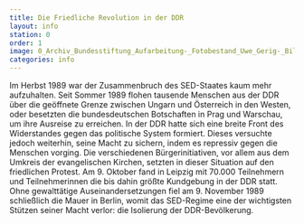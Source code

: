 ```yaml
---
title: Die Friedliche Revolution in der DDR
layout: info
station: 0
order: 1
image: 0_Archiv_Bundesstiftung_Aufarbeitung-_Fotobestand_Uwe_Gerig-_Bild_5093
categories: info
---
```

Im Herbst 1989 war der Zusammenbruch des SED-Staates kaum mehr aufzuhalten. Seit Sommer 1989 flohen tausende Menschen aus der DDR &uuml;ber die ge&ouml;ffnete Grenze zwischen Ungarn und &Ouml;sterreich in den Westen, oder besetzten die bundesdeutschen Botschaften in Prag und Warschau, um ihre Ausreise zu erreichen. In der DDR hatte sich eine breite Front des Widerstandes gegen das politische System formiert. Dieses versuchte jedoch weiterhin, seine Macht zu sichern, indem es repressiv gegen die Menschen vorging. Die verschiedenen B&uuml;rgerinitiativen, vor allem aus dem Umkreis der evangelischen Kirchen, setzten in dieser Situation auf den friedlichen Protest. Am 9. Oktober fand in Leipzig mit 70.000 Teilnehmern und Teilnehmerinnen die bis dahin gr&ouml;&szlig;te Kundgebung in der DDR statt. Ohne gewaltt&auml;tige Auseinandersetzungen fiel am 9. November 1989 schlie&szlig;lich die Mauer in Berlin, womit das SED-Regime eine der wichtigsten St&uuml;tzen seiner Macht verlor: die Isolierung der DDR-Bev&ouml;lkerung.